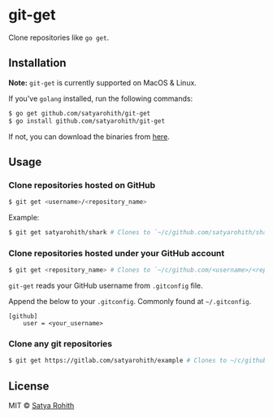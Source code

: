 # git-get

Clone repositories like `go get`.

## Installation

**Note:** `git-get` is currently supported on MacOS & Linux.

If you've `golang` installed, run the following commands:

```sh
$ go get github.com/satyarohith/git-get
$ go install github.com/satyarohith/git-get
```

If not, you can download the binaries from [here](https://github.com/satyarohith/git-get/releases).

## Usage

### Clone repositories hosted on GitHub

```sh
$ git get <username>/<repository_name>
```

Example:

```sh
$ git get satyarohith/shark # Clones to `~/c/github.com/satyarohith/shark`
```

### Clone repositories hosted under your GitHub account

```sh
$ git get <repository_name> # Clones to `~/c/github.com/<username>/<repository_name>`
```

`git-get` reads your GitHub username from `.gitconfig` file.

Append the below to your `.gitconfig`. Commonly found at `~/.gitconfig`.

```
[github]
    user = <your_username>
```

### Clone any git repositories

```sh
$ git get https://gitlab.com/satyarohith/example # Clones to ~/c/github.com/satyarohith/example
```

## License

MIT © [Satya Rohith](https://satyarohith.com)

